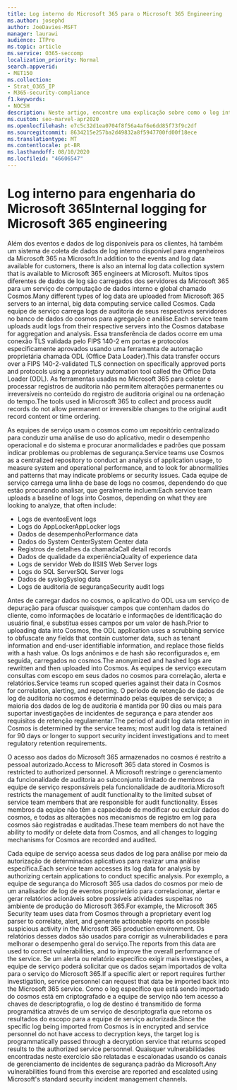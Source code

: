 ```yaml
---
title: Log interno do Microsoft 365 para o Microsoft 365 Engineering
ms.author: josephd
author: JoeDavies-MSFT
manager: laurawi
audience: ITPro
ms.topic: article
ms.service: O365-seccomp
localization_priority: Normal
search.appverid:
- MET150
ms.collection:
- Strat_O365_IP
- M365-security-compliance
f1.keywords:
- NOCSH
description: Neste artigo, encontre uma explicação sobre como o log interno para o Microsoft 365 Engineering Teams funciona.
ms.custom: seo-marvel-apr2020
ms.openlocfilehash: e7c5c32d1ea0704f8f56a4af6e6dd85f73f9c2df
ms.sourcegitcommit: 8634215e257ba2d49832a8f5947700fd00f18ece
ms.translationtype: MT
ms.contentlocale: pt-BR
ms.lasthandoff: 08/10/2020
ms.locfileid: "46606547"
---
```

# <a name="internal-logging-for-microsoft-365-engineering"></a><span data-ttu-id="0d502-103">Log interno para engenharia do Microsoft 365</span><span class="sxs-lookup"><span data-stu-id="0d502-103">Internal logging for Microsoft 365 engineering</span></span>

<span data-ttu-id="0d502-104">Além dos eventos e dados de log disponíveis para os clientes, há também um sistema de coleta de dados de log interno disponível para engenheiros da Microsoft 365 na Microsoft.</span><span class="sxs-lookup"><span data-stu-id="0d502-104">In addition to the events and log data available for customers, there is also an internal log data collection system that is available to Microsoft 365 engineers at Microsoft.</span></span> <span data-ttu-id="0d502-105">Muitos tipos diferentes de dados de log são carregados dos servidores da Microsoft 365 para um serviço de computação de dados interno e global chamado Cosmos.</span><span class="sxs-lookup"><span data-stu-id="0d502-105">Many different types of log data are uploaded from Microsoft 365 servers to an internal, big data computing service called Cosmos.</span></span> <span data-ttu-id="0d502-106">Cada equipe de serviço carrega logs de auditoria de seus respectivos servidores no banco de dados do cosmos para agregação e análise.</span><span class="sxs-lookup"><span data-stu-id="0d502-106">Each service team uploads audit logs from their respective servers into the Cosmos database for aggregation and analysis.</span></span> <span data-ttu-id="0d502-107">Essa transferência de dados ocorre em uma conexão TLS validada pelo FIPS 140-2 em portas e protocolos especificamente aprovados usando uma ferramenta de automação proprietária chamada ODL (Office Data Loader).</span><span class="sxs-lookup"><span data-stu-id="0d502-107">This data transfer occurs over a FIPS 140-2-validated TLS connection on specifically approved ports and protocols using a proprietary automation tool called the Office Data Loader (ODL).</span></span> <span data-ttu-id="0d502-108">As ferramentas usadas no Microsoft 365 para coletar e processar registros de auditoria não permitem alterações permanentes ou irreversíveis no conteúdo do registro de auditoria original ou na ordenação do tempo.</span><span class="sxs-lookup"><span data-stu-id="0d502-108">The tools used in Microsoft 365 to collect and process audit records do not allow permanent or irreversible changes to the original audit record content or time ordering.</span></span>

<span data-ttu-id="0d502-109">As equipes de serviço usam o cosmos como um repositório centralizado para conduzir uma análise de uso do aplicativo, medir o desempenho operacional e do sistema e procurar anormalidades e padrões que possam indicar problemas ou problemas de segurança.</span><span class="sxs-lookup"><span data-stu-id="0d502-109">Service teams use Cosmos as a centralized repository to conduct an analysis of application usage, to measure system and operational performance, and to look for abnormalities and patterns that may indicate problems or security issues.</span></span> <span data-ttu-id="0d502-110">Cada equipe de serviço carrega uma linha de base de logs no cosmos, dependendo do que estão procurando analisar, que geralmente incluem:</span><span class="sxs-lookup"><span data-stu-id="0d502-110">Each service team uploads a baseline of logs into Cosmos, depending on what they are looking to analyze, that often include:</span></span>

- <span data-ttu-id="0d502-111">Logs de eventos</span><span class="sxs-lookup"><span data-stu-id="0d502-111">Event logs</span></span>
- <span data-ttu-id="0d502-112">Logs do AppLocker</span><span class="sxs-lookup"><span data-stu-id="0d502-112">AppLocker logs</span></span>
- <span data-ttu-id="0d502-113">Dados de desempenho</span><span class="sxs-lookup"><span data-stu-id="0d502-113">Performance data</span></span>
- <span data-ttu-id="0d502-114">Dados do System Center</span><span class="sxs-lookup"><span data-stu-id="0d502-114">System Center data</span></span>
- <span data-ttu-id="0d502-115">Registros de detalhes da chamada</span><span class="sxs-lookup"><span data-stu-id="0d502-115">Call detail records</span></span>
- <span data-ttu-id="0d502-116">Dados de qualidade da experiência</span><span class="sxs-lookup"><span data-stu-id="0d502-116">Quality of experience data</span></span>
- <span data-ttu-id="0d502-117">Logs de servidor Web do IIS</span><span class="sxs-lookup"><span data-stu-id="0d502-117">IIS Web Server logs</span></span>
- <span data-ttu-id="0d502-118">Logs do SQL Server</span><span class="sxs-lookup"><span data-stu-id="0d502-118">SQL Server logs</span></span>
- <span data-ttu-id="0d502-119">Dados de syslog</span><span class="sxs-lookup"><span data-stu-id="0d502-119">Syslog data</span></span>
- <span data-ttu-id="0d502-120">Logs de auditoria de segurança</span><span class="sxs-lookup"><span data-stu-id="0d502-120">Security audit logs</span></span>

<span data-ttu-id="0d502-121">Antes de carregar dados no cosmos, o aplicativo do ODL usa um serviço de depuração para ofuscar quaisquer campos que contenham dados do cliente, como informações de locatário e informações de identificação do usuário final, e substitua esses campos por um valor de hash.</span><span class="sxs-lookup"><span data-stu-id="0d502-121">Prior to uploading data into Cosmos, the ODL application uses a scrubbing service to obfuscate any fields that contain customer data, such as tenant information and end-user identifiable information, and replace those fields with a hash value.</span></span> <span data-ttu-id="0d502-122">Os logs anônimos e de hash são reconfigurados e, em seguida, carregados no cosmos.</span><span class="sxs-lookup"><span data-stu-id="0d502-122">The anonymized and hashed logs are rewritten and then uploaded into Cosmos.</span></span> <span data-ttu-id="0d502-123">As equipes de serviço executam consultas com escopo em seus dados no cosmos para correlação, alerta e relatórios.</span><span class="sxs-lookup"><span data-stu-id="0d502-123">Service teams run scoped queries against their data in Cosmos for correlation, alerting, and reporting.</span></span> <span data-ttu-id="0d502-124">O período de retenção de dados de log de auditoria no cosmos é determinado pelas equipes de serviço; a maioria dos dados de log de auditoria é mantida por 90 dias ou mais para suportar investigações de incidentes de segurança e para atender aos requisitos de retenção regulamentar.</span><span class="sxs-lookup"><span data-stu-id="0d502-124">The period of audit log data retention in Cosmos is determined by the service teams; most audit log data is retained for 90 days or longer to support security incident investigations and to meet regulatory retention requirements.</span></span>

<span data-ttu-id="0d502-125">O acesso aos dados do Microsoft 365 armazenados no cosmos é restrito a pessoal autorizado.</span><span class="sxs-lookup"><span data-stu-id="0d502-125">Access to Microsoft 365 data stored in Cosmos is restricted to authorized personnel.</span></span> <span data-ttu-id="0d502-126">A Microsoft restringe o gerenciamento da funcionalidade de auditoria ao subconjunto limitado de membros da equipe de serviço responsáveis pela funcionalidade de auditoria.</span><span class="sxs-lookup"><span data-stu-id="0d502-126">Microsoft restricts the management of audit functionality to the limited subset of service team members that are responsible for audit functionality.</span></span> <span data-ttu-id="0d502-127">Esses membros da equipe não têm a capacidade de modificar ou excluir dados do cosmos, e todas as alterações nos mecanismos de registro em log para cosmos são registradas e auditadas.</span><span class="sxs-lookup"><span data-stu-id="0d502-127">These team members do not have the ability to modify or delete data from Cosmos, and all changes to logging mechanisms for Cosmos are recorded and audited.</span></span>

<span data-ttu-id="0d502-128">Cada equipe de serviço acessa seus dados de log para análise por meio da autorização de determinados aplicativos para realizar uma análise específica.</span><span class="sxs-lookup"><span data-stu-id="0d502-128">Each service team accesses its log data for analysis by authorizing certain applications to conduct specific analysis.</span></span> <span data-ttu-id="0d502-129">Por exemplo, a equipe de segurança do Microsoft 365 usa dados do cosmos por meio de um analisador de log de eventos proprietário para correlacionar, alertar e gerar relatórios acionáveis sobre possíveis atividades suspeitas no ambiente de produção do Microsoft 365.</span><span class="sxs-lookup"><span data-stu-id="0d502-129">For example, the Microsoft 365 Security team uses data from Cosmos through a proprietary event log parser to correlate, alert, and generate actionable reports on possible suspicious activity in the Microsoft 365 production environment.</span></span> <span data-ttu-id="0d502-130">Os relatórios desses dados são usados para corrigir as vulnerabilidades e para melhorar o desempenho geral do serviço.</span><span class="sxs-lookup"><span data-stu-id="0d502-130">The reports from this data are used to correct vulnerabilities, and to improve the overall performance of the service.</span></span> <span data-ttu-id="0d502-131">Se um alerta ou relatório específico exigir mais investigações, a equipe de serviço poderá solicitar que os dados sejam importados de volta para o serviço do Microsoft 365.</span><span class="sxs-lookup"><span data-stu-id="0d502-131">If a specific alert or report requires further investigation, service personnel can request that data be imported back into the Microsoft 365 service.</span></span> <span data-ttu-id="0d502-132">Como o log específico que está sendo importado do cosmos está em criptografado e a equipe de serviço não tem acesso a chaves de descriptografia, o log de destino é transmitido de forma programática através de um serviço de descriptografia que retorna os resultados do escopo para a equipe de serviço autorizada.</span><span class="sxs-lookup"><span data-stu-id="0d502-132">Since the specific log being imported from Cosmos is in encrypted and service personnel do not have access to decryption keys, the target log is programmatically passed through a decryption service that returns scoped results to the authorized service personnel.</span></span> <span data-ttu-id="0d502-133">Quaisquer vulnerabilidades encontradas neste exercício são relatadas e escalonadas usando os canais de gerenciamento de incidentes de segurança padrão da Microsoft.</span><span class="sxs-lookup"><span data-stu-id="0d502-133">Any vulnerabilities found from this exercise are reported and escalated using Microsoft's standard security incident management channels.</span></span>
